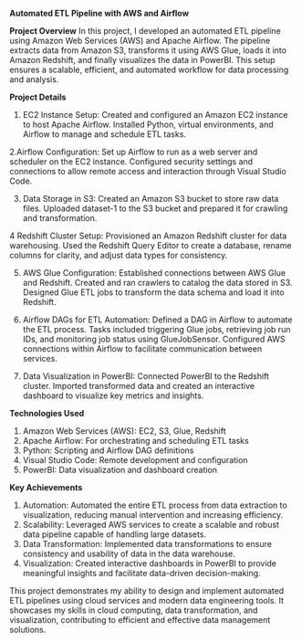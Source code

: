 **Automated ETL Pipeline with AWS and Airflow**

**Project Overview**
In this project, I developed an automated ETL pipeline using Amazon Web Services (AWS) and Apache Airflow. The pipeline extracts data from Amazon S3, transforms it using AWS Glue, loads it into Amazon Redshift, and finally visualizes the data in PowerBI. This setup ensures a scalable, efficient, and automated workflow for data processing and analysis.

**Project Details**

1. EC2 Instance Setup:
Created and configured an Amazon EC2 instance to host Apache Airflow.
Installed Python, virtual environments, and Airflow to manage and schedule ETL tasks.

2.Airflow Configuration:
Set up Airflow to run as a web server and scheduler on the EC2 instance.
Configured security settings and connections to allow remote access and interaction through Visual Studio Code.

3. Data Storage in S3:
Created an Amazon S3 bucket to store raw data files.
Uploaded dataset-1 to the S3 bucket and prepared it for crawling and transformation.

4 Redshift Cluster Setup:
Provisioned an Amazon Redshift cluster for data warehousing.
Used the Redshift Query Editor to create a database, rename columns for clarity, and adjust data types for consistency.

5. AWS Glue Configuration:
Established connections between AWS Glue and Redshift.
Created and ran crawlers to catalog the data stored in S3.
Designed Glue ETL jobs to transform the data schema and load it into Redshift.

6. Airflow DAGs for ETL Automation:
Defined a DAG in Airflow to automate the ETL process.
Tasks included triggering Glue jobs, retrieving job run IDs, and monitoring job status using GlueJobSensor.
Configured AWS connections within Airflow to facilitate communication between services.

7. Data Visualization in PowerBI:
Connected PowerBI to the Redshift cluster.
Imported transformed data and created an interactive dashboard to visualize key metrics and insights.

**Technologies Used**
1. Amazon Web Services (AWS): EC2, S3, Glue, Redshift
2. Apache Airflow: For orchestrating and scheduling ETL tasks
3. Python: Scripting and Airflow DAG definitions
3. Visual Studio Code: Remote development and configuration
4. PowerBI: Data visualization and dashboard creation

**Key Achievements**

1. Automation: Automated the entire ETL process from data extraction to visualization, reducing manual intervention and increasing efficiency.
2. Scalability: Leveraged AWS services to create a scalable and robust data pipeline capable of handling large datasets.
3. Data Transformation: Implemented data transformations to ensure consistency and usability of data in the data warehouse.
4. Visualization: Created interactive dashboards in PowerBI to provide meaningful insights and facilitate data-driven decision-making.
   
This project demonstrates my ability to design and implement automated ETL pipelines using cloud services and modern data engineering tools. It showcases my skills in cloud computing, data transformation, and visualization, contributing to efficient and effective data management solutions.
